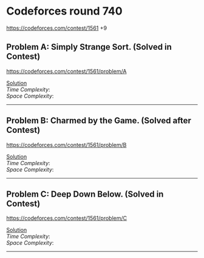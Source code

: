 # Codeforces round 740

https://codeforces.com/contest/1561
+9

## Problem A: Simply Strange Sort. (Solved in Contest)
https://codeforces.com/contest/1561/problem/A

<ins>Solution</ins>
<br>
<i>Time Complexity</i>:
<br>
<i>Space Complexity</i>:


---

## Problem B: Charmed by the Game. (Solved after Contest)
https://codeforces.com/contest/1561/problem/B

<ins>Solution</ins>
<br>
<i>Time Complexity</i>:
<br>
<i>Space Complexity</i>:

---

## Problem C: Deep Down Below. (Solved in Contest)
https://codeforces.com/contest/1561/problem/C

<ins>Solution</ins>
<br>
<i>Time Complexity</i>:
<br>
<i>Space Complexity</i>:

---